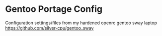 # Gentoo Portage Config
Configuration settings/files from my hardened openrc gentoo sway laptop 
https://github.com/silver-cpu/gentoo_sway
